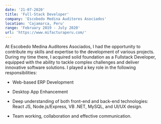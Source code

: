 ```yaml
---
date: '21-07-2020'
title: 'Full-Stack Developer'
company: 'Escobedo Medina Auditores Asociados'
location: 'Cajamarca, Peru'
range: 'February 2019 - July 2020'
url: 'https://www.mifacturaperu.com/'
---
```



At Escobedo Medina Auditores Asociados, I had the opportunity to contribute my skills and expertise to the development of various projects. During my time there, I acquired solid foundation as a Fullstack Developer, equipped with the ability to tackle complex challenges and deliver innovative software solutions. I played a key role in the following responsibilities:

- Web-based ERP Development

- Desktop App Enhancement

- Deep understanding of both front-end and back-end technologies: React JS, Node.js/Express, VB .NET, MySQL, and UI/UX design.

- Team working, collaboration and effective communication.
